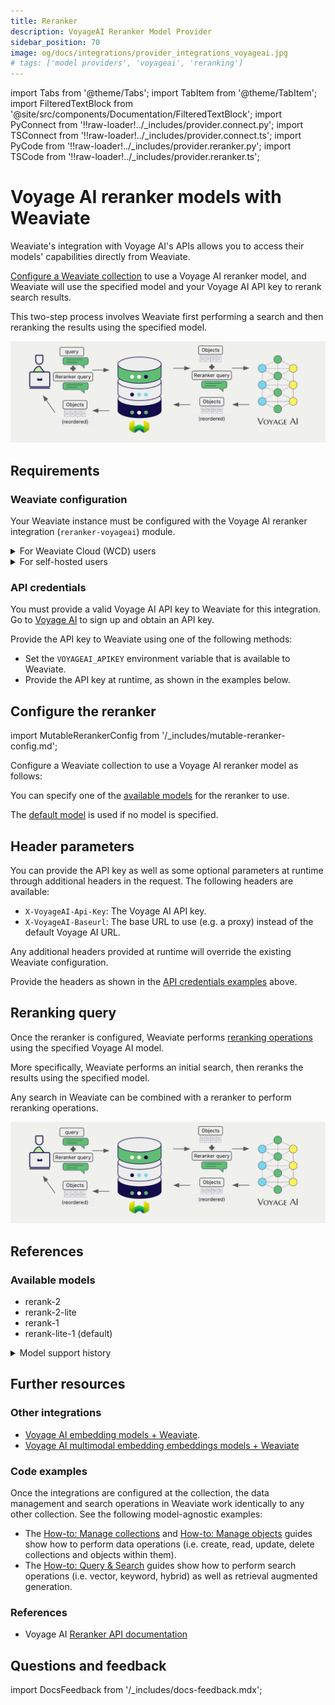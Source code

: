 ```yaml
---
title: Reranker
description: VoyageAI Reranker Model Provider
sidebar_position: 70
image: og/docs/integrations/provider_integrations_voyageai.jpg
# tags: ['model providers', 'voyageai', 'reranking']
---
```



import Tabs from '@theme/Tabs';
import TabItem from '@theme/TabItem';
import FilteredTextBlock from '@site/src/components/Documentation/FilteredTextBlock';
import PyConnect from '!!raw-loader!../_includes/provider.connect.py';
import TSConnect from '!!raw-loader!../_includes/provider.connect.ts';
import PyCode from '!!raw-loader!../_includes/provider.reranker.py';
import TSCode from '!!raw-loader!../_includes/provider.reranker.ts';

# Voyage AI reranker models with Weaviate

Weaviate's integration with Voyage AI's APIs allows you to access their models' capabilities directly from Weaviate.

[Configure a Weaviate collection](#configure-the-reranker) to use a Voyage AI reranker model, and Weaviate will use the specified model and your Voyage AI API key to rerank search results.

This two-step process involves Weaviate first performing a search and then reranking the results using the specified model.

![Reranker integration illustration](../_includes/integration_voyageai_reranker.png)

## Requirements

### Weaviate configuration

Your Weaviate instance must be configured with the Voyage AI reranker integration (`reranker-voyageai`) module.

<details>
  <summary>For Weaviate Cloud (WCD) users</summary>

This integration is enabled by default on Weaviate Cloud (WCD) serverless instances.

</details>

<details>
  <summary>For self-hosted users</summary>

- Check the [cluster metadata](../../config-refs/meta.md) to verify if the module is enabled.
- Follow the [how-to configure modules](../../configuration/modules.md) guide to enable the module in Weaviate.

</details>

### API credentials

You must provide a valid Voyage AI API key to Weaviate for this integration. Go to [Voyage AI](https://www.voyageai.com/) to sign up and obtain an API key.

Provide the API key to Weaviate using one of the following methods:

- Set the `VOYAGEAI_APIKEY` environment variable that is available to Weaviate.
- Provide the API key at runtime, as shown in the examples below.

<Tabs groupId="languages">

 <TabItem value="py" label="Python API v4">
    <FilteredTextBlock
      text={PyConnect}
      startMarker="# START VoyageAIInstantiation"
      endMarker="# END VoyageAIInstantiation"
      language="py"
    />
  </TabItem>

 <TabItem value="js" label="JS/TS API v3">
    <FilteredTextBlock
      text={TSConnect}
      startMarker="// START VoyageAIInstantiation"
      endMarker="// END VoyageAIInstantiation"
      language="ts"
    />
  </TabItem>

</Tabs>

## Configure the reranker

import MutableRerankerConfig from '/_includes/mutable-reranker-config.md';

<MutableRerankerConfig />

Configure a Weaviate collection to use a Voyage AI reranker model as follows:

<Tabs groupId="languages">
  <TabItem value="py" label="Python API v4">
    <FilteredTextBlock
      text={PyCode}
      startMarker="# START RerankerVoyageAI"
      endMarker="# END RerankerVoyageAI"
      language="py"
    />
  </TabItem>

  <TabItem value="js" label="JS/TS API v3">
    <FilteredTextBlock
      text={TSCode}
      startMarker="// START RerankerVoyageAI"
      endMarker="// END RerankerVoyageAI"
      language="ts"
    />
  </TabItem>

</Tabs>

You can specify one of the [available models](#available-models) for the reranker to use.

The [default model](#available-models) is used if no model is specified.

## Header parameters

You can provide the API key as well as some optional parameters at runtime through additional headers in the request. The following headers are available:

- `X-VoyageAI-Api-Key`: The Voyage AI API key.
- `X-VoyageAI-Baseurl`: The base URL to use (e.g. a proxy) instead of the default Voyage AI URL.

Any additional headers provided at runtime will override the existing Weaviate configuration.

Provide the headers as shown in the [API credentials examples](#api-credentials) above.

## Reranking query

Once the reranker is configured, Weaviate performs [reranking operations](../../search/rerank.md) using the specified Voyage AI model.

More specifically, Weaviate performs an initial search, then reranks the results using the specified model.

Any search in Weaviate can be combined with a reranker to perform reranking operations.

![Reranker integration illustration](../_includes/integration_voyageai_reranker.png)

<Tabs groupId="languages">

 <TabItem value="py" label="Python API v4">
    <FilteredTextBlock
      text={PyCode}
      startMarker="# START RerankerQueryExample"
      endMarker="# END RerankerQueryExample"
      language="py"
    />
  </TabItem>

 <TabItem value="js" label="JS/TS API v3">
    <FilteredTextBlock
      text={TSCode}
      startMarker="// START RerankerQueryExample"
      endMarker="// END RerankerQueryExample"
      language="ts"
    />
  </TabItem>

</Tabs>

## References

### Available models

- rerank-2
- rerank-2-lite
- rerank-1
- rerank-lite-1 (default)

<details>
  <summary>
    Model support history
  </summary>

- `v1.24.25`, `v1.25.18`, `v1.26.5`:
    - Added `rerank-2`, `rerank-2-lite`
- `v1.24.18`, `v1.25.3`:
    - Added `rerank-1`
- `1.24.7`:
    - Introduced `reranker-voyageai`, with `rerank-lite-1` support

</details>

## Further resources

### Other integrations

- [Voyage AI embedding models + Weaviate](./embeddings.md).
- [Voyage AI multimodal embedding embeddings models + Weaviate](./embeddings-multimodal.md)

### Code examples

Once the integrations are configured at the collection, the data management and search operations in Weaviate work identically to any other collection. See the following model-agnostic examples:

- The [How-to: Manage collections](../../manage-collections/index.mdx) and [How-to: Manage objects](../../manage-objects/index.mdx) guides show how to perform data operations (i.e. create, read, update, delete collections and objects within them).
- The [How-to: Query & Search](../../search/index.md) guides show how to perform search operations (i.e. vector, keyword, hybrid) as well as retrieval augmented generation.

### References

- Voyage AI [Reranker API documentation](https://docs.voyageai.com/docs/reranker)

## Questions and feedback

import DocsFeedback from '/_includes/docs-feedback.mdx';

<DocsFeedback/>
